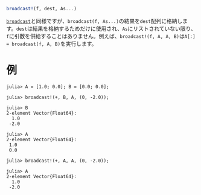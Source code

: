```julia
broadcast!(f, dest, As...)
```

[`broadcast`](@ref)と同様ですが、`broadcast(f, As...)`の結果を`dest`配列に格納します。`dest`は結果を格納するためだけに使用され、`As`にリストされていない限り、`f`に引数を供給することはありません。例えば、`broadcast!(f, A, A, B)`は`A[:] = broadcast(f, A, B)`を実行します。

# 例

```jldoctest
julia> A = [1.0; 0.0]; B = [0.0; 0.0];

julia> broadcast!(+, B, A, (0, -2.0));

julia> B
2-element Vector{Float64}:
  1.0
 -2.0

julia> A
2-element Vector{Float64}:
 1.0
 0.0

julia> broadcast!(+, A, A, (0, -2.0));

julia> A
2-element Vector{Float64}:
  1.0
 -2.0
```
